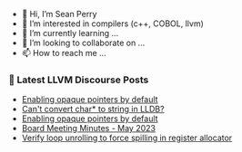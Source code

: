 - 👋 Hi, I’m Sean Perry
- 👀 I’m interested in compilers (c++, COBOL, llvm)
- 🌱 I’m currently learning ...
- 💞️ I’m looking to collaborate on ...
- 📫 How to reach me ...

<!---
s66perry/s66perry is a ✨ special ✨ repository because its `README.md` (this file) appears on your GitHub profile.
You can click the Preview link to take a look at your changes.
--->
### 📕 Latest LLVM Discourse Posts

<!-- DISCOURSE-LLVM:START -->
- [Enabling opaque pointers by default](https://discourse.llvm.org/t/enabling-opaque-pointers-by-default/61322?page=4#post_65)
- [Can&#39;t convert char* to string in LLDB?](https://discourse.llvm.org/t/cant-convert-char-to-string-in-lldb/72058#post_1)
- [Enabling opaque pointers by default](https://discourse.llvm.org/t/enabling-opaque-pointers-by-default/61322?page=4#post_64)
- [Board Meeting Minutes - May 2023](https://discourse.llvm.org/t/board-meeting-minutes-may-2023/72056#post_1)
- [Verify loop unrolling to force spilling in register allocator](https://discourse.llvm.org/t/verify-loop-unrolling-to-force-spilling-in-register-allocator/72054#post_3)
<!-- DISCOURSE-LLVM:END -->
